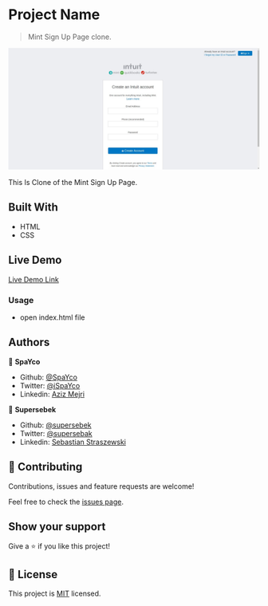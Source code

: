 # Project Name

> Mint Sign Up Page clone.

![screenshot](./demo.png)

This Is Clone of the Mint Sign Up Page.

## Built With

- HTML
- CSS

## Live Demo

[Live Demo Link](https://raw.githack.com/Spayco/mint-clone/featureOfMintProject/index.html)


### Usage

- open index.html file



## Authors

👤 **SpaYco**

- Github: [@SpaYco](https://github.com/SpaYco)
- Twitter: [@iSpaYco](https://twitter.com/iSpaYco)
- Linkedin: [Aziz Mejri](https://www.linkedin.com/in/spayco/)

👤 **Supersebek**

- Github: [@supersebek](https://github.com/supersebek)
- Twitter: [@supersebak](https://twitter.com/supersebak)
- Linkedin: [Sebastian Straszewski](www.linkedin.com/in/supersebek)

## 🤝 Contributing

Contributions, issues and feature requests are welcome!

Feel free to check the [issues page](issues/).

## Show your support

Give a ⭐️ if you like this project!
## 📝 License

This project is [MIT](LICENSE) licensed.

